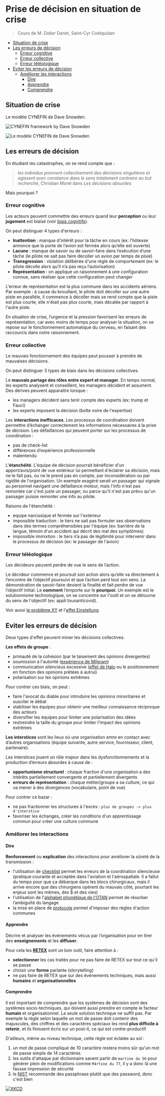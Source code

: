 # Prise de décision en situation de crise

> Cours de M. Didier Danet, Saint-Cyr Coëtquidan

- [Situation de crise](#situation-de-crise)
- [Les erreurs de décision](#les-erreurs-de-décision)
  - [Erreur cognitive](#erreur-cognitive)
  - [Erreur collective](#erreur-collective)
  - [Erreur téléologique](#erreur-téléologique)
- [Eviter les erreurs de décision](#eviter-les-erreurs-de-décision)
  - [Améliorer les interactions](#améliorer-les-interactions)
    - [Dire](#dire)
    - [Apprendre](#apprendre)
    - [Comprendre](#comprendre)

## Situation de crise

Le modèle CYNEFIN de Dave Snowden.

![CYNEFIN framework by Dave Snowden](https://wikiagile.cesi.fr/images/thumb/c/ce/Cynefin-by-Vige_en.png/1000px-Cynefin-by-Vige_en.png)

![Le modèle CYNEFIN de Dave Snowden](https://64.media.tumblr.com/1042f90f9aa90d1563e72ff9399011dd/tumblr_p054oauVDH1qzx36ho1_1280.jpg)

## Les erreurs de décision

En étudiant les catastrophes, on se rend compte que :
> *les individus prennent collectivement des décisions singulières et agissent avec constance dans le sens totalement contraire au but recherché*, Christian Morel dans *Les décisions absurdes*

Mais pourquoi ?

### Erreur cognitive

Les acteurs peuvent commettre des erreurs quand leur **perception** ou leur **jugement** est biaisé (voir [biais cognitifs](https://fr.wikipedia.org/wiki/Biais_cognitif)).

On peut distinguer 4 types d'erreurs :
- **Inattention** : manque d'intérêt pour la tâche en cours (ex: l’hôtesse annonce que la porte de l’avion est fermée alors qu’elle est ouverte)
- **Lacune** : manque de savoir ou de savoir-faire dans l’exécution d’une tâche (le pilote ne sait pas faire décoller un avion par temps de pluie)
- **Transgression** : violation délibérée d'une règle de comportement (ex: le pilote décolle alors qu’il n’a pas reçu l’autorisation)
- **Représentation** : on applique un raisonnement à une configuration connue, sans réaliser que cette configuration peut changer

L'erreur de représentation est la plus commune dans les accidents aériens. Par exemple : à cause du brouillard, le pilote doit décoller sur une autre piste en parallèle, il commence à décoller mais se rend compte que la piste est plus courte, elle n'était pas plus courte, mais décalée par rapport à l'autre piste.

En situation de crise, l’urgence et la pression favorisent les erreurs de représentation, car avec moins de temps pour analyser la situation, on se repose sur le fonctionnement automatique du cerveau, en faisant des raccourcis dans notre raisonnement.

### Erreur collective

Le mauvais fonctionnement des équipes peut pousser à prendre de mauvaises décisions.

On peut distinguer 3 types de biais dans les décisions collectives.

Le **mauvais partage des rôles entre expert et manager**. En temps normal, les experts analysent et conseillent, les managers décident et assument. Des dérives peuvent apparaitre lorsque :
- les managers décident sans tenir compte des experts (ex: trump et Fauci)
- les experts imposent la décision (boîte noire de l'expertise)

Les **interactions inefficaces**. Les processus de coordination doivent permettre d’échanger correctement les informations nécessaires à la prise de décision.
Les défaillances qui peuvent porter sur les processus de coordination :
- pas de check-list
- différences d’expérience professionnelle
- malentendu

L'**étanchéité**. L'équipe de décision pourrait bénéficier d'un apport/avis/point de vue extérieur lui permettant d'éclairer sa décision, mais ne le fait pas, ou ne le prend pas en compte, par inconsidération ou par rigidité de l'organisation. Un exemple exagéré serait un passager qui signale au personnel navigant une défaillance moteur, mais l'info n'est pas remontée car c'est juste un passager, ou parce qu'il n'est pas prévu qu'un passager puisse remonter une info au pilote.

Raisons de l'étanchéité :
- équipe narcissique et fermée sur l'extérieur
- impossible traduction : le tiers ne sait pas formuler ses observations dans des termes compréhensibles par l'équipe (ex: barrière de la langue, témoin d'un accident qui décrit des mal des symptômes)
- impossible immixtion : le tiers n’a pas de légitimité pour intervenir dans le processus de décision (ex: le passager de l'avion)

### Erreur téléologique

Les décideurs peuvent perdre de vue le sens de l’action.

Le décideur commence et poursuit son action alors qu’elle va directement à l’encontre de l’objectif poursuivi et que l’action perd tout son sens. La démonstration de savoir-faire devient la finalité et fait perdre de vue l’objectif initial. Le **comment** l’emporte sur le **pourquoi**. Un exemple est le solutionnisme technologique, on se concentre sur l'outil et on se détourne du sens de l'objectif (ex: appli tousanticovid).

Voir aussi [le problème XY](https://xyproblem.info/) et l'[effet Einstellung](https://en.wikipedia.org/wiki/Einstellung_effect).

## Eviter les erreurs de décision

Deux types d'effet peuvent miner les décisions collectives.

**Les effets de groupe** :
- primauté de la cohésion (par le taisement des opinions divergentes)
- soumission à l'autorité ([expérience de Milgram](https://fr.wikipedia.org/wiki/Exp%C3%A9rience_de_Milgram))
- communication silencieus excessive ([effet de Halo](https://fr.wikipedia.org/wiki/Effet_de_halo) ou le positionnement en fonction des opinions prêtées à autrui)
- polarisation sur les opinions extrêmes

Pour contrer ces biais, on peut :
- faire l'avocat du diable pour introduire les opinions minoritaires et susciter le débat
- stabiliser les équipes pour obtenir une meilleur connaissance réciproque des acteurs
- diversifier les équipes pour limiter une polarisation des idées
- restreindre la taille du groupe pour limiter l'impact des opinions extrêmes

**Les interstices** sont les lieux où une organisation entre en contact avec d’autres organisations (équipe suivante, autre service, fournisseur, client, partenaire).

Les interstices jouent un rôle majeur dans les dysfonctionnements et la production d’erreurs absurdes à cause de :
- **opportunisme structurel** : chaque fraction d'une organisation a des intérêts partiellement convergents et partiellement divergents
- **erreurs de représentation** : chaque métier/groupe a sa culture, ce qui va mener à des divergences (vocabulaire, point de vue)

Pour contrer ce bazar :
- ne pas fractionner les structures à l'excès : `plus de groupes -> plus d'interstice`
- favoriser les échanges, créer les conditions d'un apprentissage commun pour créer une culture commune

### Améliorer les interactions

#### Dire

**Renforcement** ou **explication** des interactions pour améliorer la sûreté de la transmission :
- l'utilisation de [checklist](https://en.wikipedia.org/wiki/Checklist) permet les erreurs de la coordination silencieuse (pratique courante et acceptée dans l'aviation et l'aérospatiale. Il a fallut du temps pour que ça débarque dans les blocs chirurgicaux, mais il arrive encore que des chirurgiens opèrent du mauvais côté, pourtant les enjeux sont les mêmes, des $ et des vies)
- l'utilisation de l'[alphabet phonétique de l'OTAN](https://fr.wikipedia.org/wiki/Alphabet_phon%C3%A9tique_de_l%27OTAN) permet de résorber l’ambiguïté du langage
- la mise en place de [protocole](https://fr.wikipedia.org/wiki/Protocole) permet d'imposer des règles d'action communes

#### Apprendre

Décrire et analyser les événements vécus par l’organisation pour en tirer des **enseignements** et les **diffuser**.

Pour cela les [**RETEX**](https://fr.wikipedia.org/wiki/Retour_d%27exp%C3%A9rience) sont un bon outil, faire attention à :
- **selectionner** les cas traités pour ne pas faire de RETEX sur tout ce qu'il se passe
- choisir une **forme** parlante (storytelling)
- ne pas faire de RETEX que sur des événements techniques, mais aussi **humains** et **organisationnelles**

#### Comprendre

Il est important de comprendre que les systèmes de décision sont des systèmes socio-techniques, qui doivent aussi prendre en compte le facteur **humain** et organisationnel.
La seule solution technique ne suffit pas. Par exemple la règle selon laquelle un mot de passe doit contenir des majuscules, des chiffres et des caractères spéciaux les rend **plus difficile à retenir**, et ils finissent écris sur un post-it, ce qui est contre-productif.

D'ailleurs, même au niveau technique, cette règle est éclatée au sol :
1. un mot de passe compliqué de 10 caractère restera moins sûr qu'un mot de passe simple de 14 caractères
2. les outils d'attaque par dictionnaire savent partir de `martine du 56` pour générer plein de modifications comme `M4rtine du 77`, il y a donc là une fausse impression de sécurité
3. le [NIST](https://www.sans.org/blog/nist-has-spoken-death-to-complexity-long-live-the-passphrase/) recommande des passphrase plutôt que des password, donc c'est bien

[![XKCD](https://imgs.xkcd.com/comics/password_strength.png)](https://www.nist.gov/blogs/taking-measure/easy-ways-build-better-p5w0rd)
